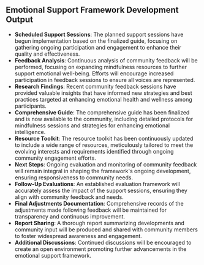 

## Emotional Support Framework Development Output

- **Scheduled Support Sessions**: The planned support sessions have begun implementation based on the finalized guide, focusing on gathering ongoing participation and engagement to enhance their quality and effectiveness.
- **Feedback Analysis**: Continuous analysis of community feedback will be performed, focusing on expanding mindfulness resources to further support emotional well-being. Efforts will encourage increased participation in feedback sessions to ensure all voices are represented.
- **Research Findings**: Recent community feedback sessions have provided valuable insights that have informed new strategies and best practices targeted at enhancing emotional health and wellness among participants.
- **Comprehensive Guide**: The comprehensive guide has been finalized and is now available to the community, including detailed protocols for mindfulness sessions and strategies for enhancing emotional intelligence.
- **Resource Toolkit**: The resource toolkit has been continuously updated to include a wide range of resources, meticulously tailored to meet the evolving interests and requirements identified through ongoing community engagement efforts.
- **Next Steps**: Ongoing evaluation and monitoring of community feedback will remain integral in shaping the framework's ongoing development, ensuring responsiveness to community needs.
- **Follow-Up Evaluations**: An established evaluation framework will accurately assess the impact of the support sessions, ensuring they align with community feedback and needs.
- **Final Adjustments Documentation**: Comprehensive records of the adjustments made following feedback will be maintained for transparency and continuous improvement.
- **Report Sharing**: A thorough report summarizing developments and community input will be produced and shared with community members to foster widespread awareness and engagement.
- **Additional Discussions**: Continued discussions will be encouraged to create an open environment promoting further advancements in the emotional support framework.